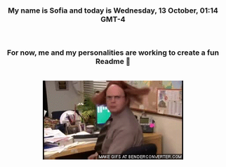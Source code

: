 


<div align="center">
<h3 >My name is Sofia and today is Wednesday, 13 October, 01:14 GMT-4</h3><br>
<h3 >For now, me and my personalities are working to create a fun Readme 👋
</h3><br>
<img src='img/dwight.gif' alt='working...'/>
</div>
